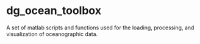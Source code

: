 # dg_ocean_toolbox
A set of matlab scripts and functions used for the loading, processing, and visualization of oceanographic data.
